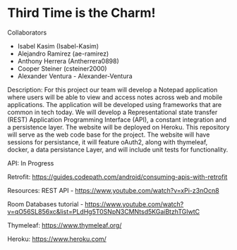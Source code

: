 # Third Time is the Charm!

Collaborators

* Isabel Kasim (Isabel-Kasim)
* Alejandro Ramirez (ae-ramirez)
* Anthony Herrera (Antherrera0898)
* Cooper Steiner (csteiner2000)
* Alexander Ventura - Alexander-Ventura

Description: For this project our team will develop a Notepad application where users will be able to view and access notes across web and mobile applications. The application will be developed using frameworks that are common in tech today. We will develop a Representational state transfer (REST) Application Programming Interface (API), a constant integration and a persistence layer. The website will be deployed on Heroku. This repository will serve as the web code base for the project. The website will have sessions for persistance, it will feature oAuth2, along with thymeleaf, docker, a data persistance Layer, and will include unit tests for functionality.

API: In Progress

Retrofit: https://guides.codepath.com/android/consuming-apis-with-retrofit

Resources: REST API - https://www.youtube.com/watch?v=xPi-z3nOcn8

Room Databases tutorial - https://www.youtube.com/watch?v=qO56SL856xc&list=PLdHg5T0SNpN3CMNtsd5KGaiBtzhTGIwtC

Thymeleaf: https://www.thymeleaf.org/

Heroku: https://www.heroku.com/
